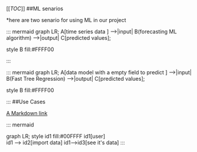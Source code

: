

[[_TOC_]]
##ML senarios

*here are two senario for using ML in our project

::: mermaid
 graph LR;
 A[time series data ] -->|input| B(forecasting ML algorithm) -->|output| C[predicted values];
 
style B fill:#FFFF00


:::

::: mermaid
 graph LR;
 A[data model with a empty field to predict ] -->|input| B(Fast Tree Regression) -->|output| C[predicted values];

style B fill:#FFFF00


:::
##Use Cases

<p>
 
 [A Markdown link](https://microsoft.com) 
</p>

::: mermaid



graph LR;
style id1 fill:#00FFFF
    id1[user]  
id1 --> id2[import data]
id1-->id3[see it's data]
:::


